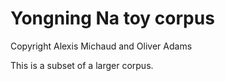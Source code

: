 # Yongning Na toy corpus

Copyright Alexis Michaud and Oliver Adams

This is a subset of a larger corpus.